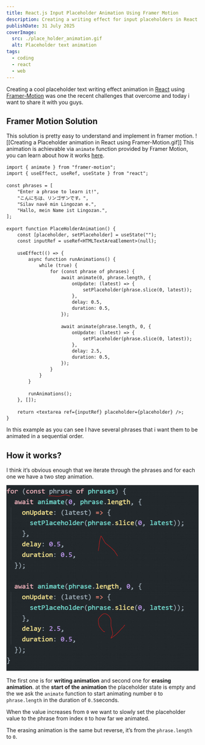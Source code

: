 ```yaml
---
title: React.js Input Placeholder Animation Using Framer Motion
description: Creating a writing effect for input placeholders in React using Framer Motion was a fun little challenge I recently tackled — and today I’m sharing it with you.
publishDate: 31 July 2025
coverImage:
  src: ./place_holder_animation.gif
  alt: Placeholder text animation
tags:
  - coding
  - react
  - web
---
```


Creating a cool placeholder text writing effect animation in [React](https://react.dev/) using [Framer-Motion](https://framer.com/motion) was one the recent challenges that overcome and today i want to share it with you guys.

## Framer Motion Solution

This solution is pretty easy to understand and implement in framer motion.
![[Creating a Placeholder animation in React using Framer-Motion.gif]]
This animation is achievable via `animate` function provided by Framer Motion, you can learn about how it works [here](https://www.framer.com/motion/animate-function/).

```tsx
import { animate } from "framer-motion";
import { useEffect, useRef, useState } from "react";

const phrases = [
	"Enter a phrase to learn it!",
	"こんにちは、リンゴザンです。",
	"Silav navê min Lingozan e.",
	"Hallo, mein Name ist Lingozan.",
];

export function PlaceHolderAnimation() {
	const [placeholder, setPlaceholder] = useState("");
	const inputRef = useRef<HTMLTextAreaElement>(null);

	useEffect(() => {
		async function runAnimations() {
			while (true) {
				for (const phrase of phrases) {
					await animate(0, phrase.length, {
						onUpdate: (latest) => {
							setPlaceholder(phrase.slice(0, latest));
						},
						delay: 0.5,
						duration: 0.5,
					});

					await animate(phrase.length, 0, {
						onUpdate: (latest) => {
							setPlaceholder(phrase.slice(0, latest));
						},
						delay: 2.5,
						duration: 0.5,
					});
				}
			}
		}

		runAnimations();
	}, []);

	return <textarea ref={inputRef} placeholder={placeholder} />;
}
```

In this example as you can see I have several phrases that i want them to be animated in a sequential order.

## How it works?

I think it’s obvious enough that we iterate through the phrases and for each one we have a two step animation.

![Creating a Placeholder animation in React using Framer-Motion-20240313025309264.webp](./placeholder_how_it_works.png)

The first one is for **writing animation** and second one for **erasing animation**. at the **start of the animation** the placeholder state is empty and the we ask the `animate` function to start animating number `0` to `phrase.length` in the duration of `0.5`seconds.

When the value increases from `0` we want to slowly set the placeholder value to the phrase from index `0` to how far we animated.

The erasing animation is the same but reverse, it’s from the `phrase.length` to `0`.
